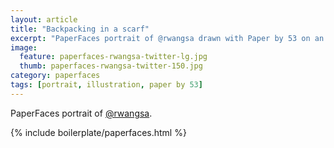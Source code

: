 ```yaml
---
layout: article
title: "Backpacking in a scarf"
excerpt: "PaperFaces portrait of @rwangsa drawn with Paper by 53 on an iPad."
image: 
  feature: paperfaces-rwangsa-twitter-lg.jpg
  thumb: paperfaces-rwangsa-twitter-150.jpg
category: paperfaces
tags: [portrait, illustration, paper by 53]
---
```


PaperFaces portrait of [@rwangsa](http://twitter.com/rwangsa).

{% include boilerplate/paperfaces.html %}